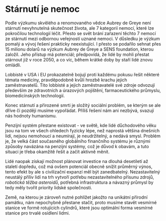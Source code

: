 # Stárnutí je nemoc

Podle výzkumu skvělého a renomovaného vědce Aubrey de Greye není stárnutí nevyhnutelná skutečnost života, ale 7 kategorií nemocí, které lze pokročilou technologií léčit. Přesto se svět brání zařazení těchto 7 nemocí ze stárnutí mezi odbornou veřejností uznané nemoci. V důsledku je výzkum pomalý a vývoj řešení prakticky neexistující. I přesto se podařilo sehnat přes 15 milionu dolarů na výzkum Aubrey de Greye a SENS foundation, kterou založil. Jeho přístup má potenciál; předpovídá, že lidé by mohli přestat stárnout již v roce 2050, a co víc, během krátké doby by staří lidé znovu omládli.

Lobbisté v USA i EU prokazatelně bojují proti každému pokusu řešit některé témata medicíny, pravděpodobně kvůli hrozbě krachu jejich zaměstnavatelů. Tito lobbisté a jejich zaměstnavatelé své zdroje odvozují především ze zdravotních a úrazových pojištění, farmaceutického průmyslu, biomedicínských technologií.

Konec stárnutí a přirozené smrti je složitý sociální problém, se kterým se ale dříve či později musíme vypořádat. Příliš řešení nám ani nezbývá, svazují nás hodnoty humanismu.

Penzijní systém přestane existovat - ve světě, kde lidé důchodového věku jsou na tom ve všech ohledech fyzicky lépe, než naprostá většina dnešních lidí, nejsou nemohoucí a neumírají, je neudržitelný, a nedává smysl. Problém je, že velká část současného globálního finančního systému je různými způsoby navázána na penzijní systémy, což je důvod k obavám, a tuto situaci je třeba okamžitě řešit a začít aktivně měnit.

Lidé naopak získají možnost plánovat investice na dlouhá desetiletí až staletí dopředu, což má ovšem potenciál obecně snížit průměrný výnos, tento efekt by ale s civilizační expanzí měl být zanedbatelný. Nezastavitelný neustálý příliv lidí na trh vytvoří potřebu nezastavitelného přísunu zdrojů, *robotická těžba asteroidů*, potřebná infrastruktura a návazný průmysl by tedy měly tvořit priority lidské společnosti.

Země, na kterou je zároveň nutné pohlížet jakožto na unikátní přírodní památku, nám nepochybně přestane stačit, proto musíme stavět vesmírné stanice ve formě rotujících cylindrů, které jsou optimální forma vesmírné stanice pro trvalé osídlení lidmi. 
